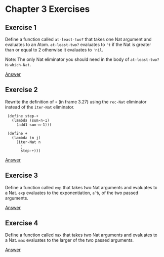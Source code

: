 # Chapter 3 Exercises

## Exercise 1

Define a function called `at-least-two?` that takes one Nat argument and evaluates to an Atom.
`at-least-two?` evaluates to `'t` if the Nat is greater than or equal to 2 otherwise it evaluates to `'nil`.

Note: The only Nat eliminator you should need in the body of `at-least-two?` is `which-Nat`.

[Answer](./chapter3-1-at-least-two.rkt)

## Exercise 2

Rewrite the definition of `+` (in frame 3.27) using the `rec-Nat` eliminator instead of the `iter-Nat` eliminator.

```
 (define step-+
   (lambda (sum-n-1)
     (add1 sum-n-1)))

 (define +
   (lambda (n j)
     (iter-Nat n
       j
       step-+)))
```
  
[Answer](./chapter3-2-plus.rkt)

## Exercise 3

Define a function called `exp` that takes two Nat arguments and evaluates to a Nat. `exp` evaluates to the exponentiation, `a^b`, of the two passed arguments.

[Answer](./chapter3-3-power.rkt)

## Exercise 4

Define a function called `max` that takes two Nat arguments and evaluates to a Nat. `max` evaluates to the larger of the two passed arguments.

[Answer](./chapter3-4-max.rkt)